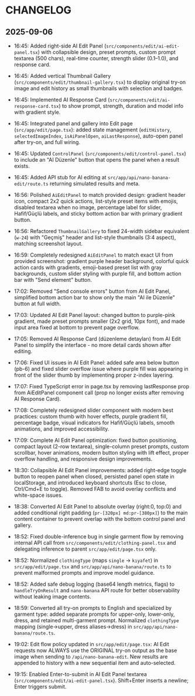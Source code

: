 # CHANGELOG

## 2025-09-06

- 16:45: Added right-side AI Edit Panel (`src/components/edit/ai-edit-panel.tsx`) with collapsible design, preset prompts, custom prompt textarea (500 chars), real-time counter, strength slider (0.1–1.0), and response card.
- 16:45: Added vertical Thumbnail Gallery (`src/components/edit/thumbnail-gallery.tsx`) to display original try-on image and edit history as small thumbnails with selection and badges.
- 16:45: Implemented AI Response Card (`src/components/edit/ai-response-card.tsx`) to show prompt, strength, duration and model info with gradient style.
- 16:45: Integrated panel and gallery into Edit page (`src/app/edit/page.tsx`): added state management (`editHistory`, `selectedImageIndex`, `isAiPanelOpen`, `aiLastResponse`), auto-open panel after try-on, and full wiring.
- 16:45: Updated `ControlPanel` (`src/components/edit/control-panel.tsx`) to include an "AI Düzenle" button that opens the panel when a result exists.
- 16:45: Added API stub for AI editing at `src/app/api/nano-banana-edit/route.ts` returning simulated results and meta.
 - 16:56: Polished `AiEditPanel` to match provided design: gradient header icon, compact 2x2 quick actions, list-style preset items with emojis, disabled textarea when no image, percentage label for slider, Hafif/Güçlü labels, and sticky bottom action bar with primary gradient button.
 - 16:56: Refactored `ThumbnailGallery` to fixed 24-width sidebar equivalent (`w-24`) with "Geçmiş" header and list-style thumbnails (3:4 aspect), matching screenshot layout.
 - 16:59: Completely redesigned `AiEditPanel` to match exact UI from provided screenshot: gradient purple header background, colorful quick action cards with gradients, emoji-based preset list with gray backgrounds, custom slider styling with purple fill, and bottom action bar with "Send element" button.
 - 17:02: Removed "Send console errors" button from AI Edit Panel, simplified bottom action bar to show only the main "AI ile Düzenle" button at full width.
 - 17:03: Updated AI Edit Panel layout: changed button to purple-pink gradient, made preset prompts smaller (2x2 grid, 10px font), and made input area fixed at bottom to prevent page overflow.
 - 17:05: Removed AI Response Card (düzenleme detayları) from AI Edit Panel to simplify the interface - no more detail cards shown after editing.
 - 17:06: Fixed UI issues in AI Edit Panel: added safe area below button (pb-6) and fixed slider overflow issue where purple fill was appearing in front of the slider thumb by implementing proper z-index layering.
 - 17:07: Fixed TypeScript error in page.tsx by removing lastResponse prop from AiEditPanel component call (prop no longer exists after removing AI Response Card).
 - 17:08: Completely redesigned slider component with modern best practices: custom thumb with hover effects, purple gradient fill, percentage badge, visual indicators for Hafif/Güçlü labels, smooth animations, and improved accessibility.
 - 17:09: Complete AI Edit Panel optimization: fixed button positioning, compact layout (2-row textarea), single-column preset prompts, custom scrollbar, hover animations, modern button styling with lift effect, proper overflow handling, and responsive design improvements.

 - 18:30: Collapsible AI Edit Panel improvements: added right-edge toggle button to reopen panel when closed, persisted panel open state in localStorage, and introduced keyboard shortcuts (Esc to close, Ctrl/Cmd+E to toggle). Removed FAB to avoid overlay conflicts and white-space issues.

 - 18:38: Converted AI Edit Panel to absolute overlay (right:0, top:0) and added conditional right padding (`pr-[320px] md:pr-[380px]`) to the main content container to prevent overlap with the bottom control panel and gallery.

 - 18:52: Fixed double-inference bug in single garment flow by removing internal API call from `src/components/edit/clothing-panel.tsx` and delegating inference to parent `src/app/edit/page.tsx` only.
 - 18:52: Normalized `clothingType` (maps `single` → `kıyafet`) in `src/app/edit/page.tsx` and `src/app/api/nano-banana/route.ts` to prevent malformed prompts and improve model guidance.
 - 18:52: Added safe debug logging (base64 length metrics, flags) to `handleTryOnResult` and `nano-banana` API route for better observability without leaking image contents.

 - 18:59: Converted all try-on prompts to English and specialized by garment type: added separate prompts for upper-only, lower-only, dress, and retained multi-garment prompt. Normalized `clothingType` mapping (single→upper, dress aliases→dress) in `src/app/api/nano-banana/route.ts`.

 - 19:02: Edit flow policy updated in `src/app/edit/page.tsx`: AI Edit requests now ALWAYS use the ORIGINAL try-on output as the base image when sending to `/api/nano-banana-edit`. New results are appended to history with a new sequential item and auto-selected.

 - 19:15: Enabled Enter-to-submit in AI Edit Panel textarea (`src/components/edit/ai-edit-panel.tsx`). Shift+Enter inserts a newline; Enter triggers submit.
